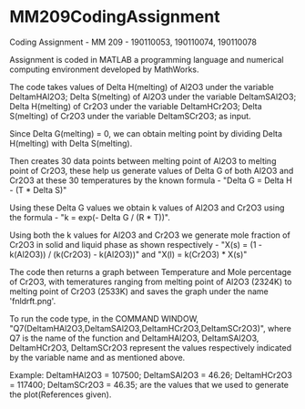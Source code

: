 # MM209CodingAssignment

Coding Assignment - MM 209 - 190110053, 190110074, 190110078

Assignment is coded in MATLAB a programming language and numerical computing environment developed by MathWorks.

The code takes values of Delta H(melting) of Al2O3 under the variable DeltamHAl2O3; Delta S(melting) of Al2O3 under the variable DeltamSAl2O3; Delta H(melting) of Cr2O3 under the variable DeltamHCr2O3; Delta S(melting) of Cr2O3 under the variable DeltamSCr2O3; as input.

Since Delta G(melting) = 0, we can obtain melting point by dividing Delta H(melting) with Delta S(melting). 

Then creates 30 data points between melting point of Al2O3 to melting point of Cr2O3, these help us generate values of Delta G of both Al2O3 and Cr2O3 at these 30 temperatures by the known formula - "Delta G = Delta H - (T * Delta S)"

Using these Delta G values we obtain k values of Al2O3 and Cr2O3 using the formula - "k = exp(- Delta G / (R * T))".

Using both the k values for Al2O3 and Cr2O3 we generate mole fraction of Cr2O3 in solid and liquid phase as shown respectively - "X(s) = (1 - k(Al2O3)) / (k(Cr2O3) - k(Al2O3))" and "X(l) = k(Cr2O3) * X(s)"

The code then returns a graph between Temperature and Mole percentage of Cr2O3, with temeratures ranging from melting point of Al2O3 (2324K) to melting point of Cr2O3 (2533K) and saves the graph under the name 'fnldrft.png'.


To run the code type, in the COMMAND WINDOW, "Q7(DeltamHAl2O3,DeltamSAl2O3,DeltamHCr2O3,DeltamSCr2O3)", where Q7 is the name of the function and DeltamHAl2O3, DeltamSAl2O3, DeltamHCr2O3, DeltamSCr2O3 represent the values respectively indicated by the variable name and as mentioned above.

Example: 
DeltamHAl2O3 = 107500;
DeltamSAl2O3 = 46.26;
DeltamHCr2O3 = 117400;
DeltamSCr2O3 = 46.35;
are the values that we used to generate the plot(References given).
